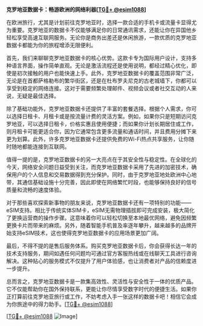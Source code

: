**克罗地亚数据卡：畅游欧洲的网络利器[[TG💪+ @esim1088](https://t.me/s/esim1088)]**

在欧洲旅行，尤其是计划前往克罗地亚时，选择一款合适的手机卡或流量卡显得尤为重要。克罗地亚的数据卡不仅能够满足你的日常通讯需求，还能让你在异国他乡轻松享受高速互联网服务。无论你是商务出差还是休闲旅游，一款优质的克罗地亚数据卡都能为你的旅程增添无限便利。

首先，我们来聊聊克罗地亚数据卡的核心优势。这款卡专为国际用户设计，支持多种语言界面，操作简单直观。无论是激活流程还是使用说明，都经过精心优化，即使是初次接触的用户也能快速上手。此外，克罗地亚数据卡的覆盖范围非常广泛，无论是在首都萨格勒布的繁华街区，还是在杜布罗夫尼克的古老城墙下，你都可以享受到稳定的网络连接。这对于需要频繁处理邮件、视频会议或者社交互动的人来说，无疑是最佳选择。

除了基础功能外，克罗地亚数据卡还提供了丰富的套餐选择。根据个人需求，你可以选择日租卡、月租卡或是按流量计费的灵活方案。例如，如果你只是短期访问克罗地亚，可以选择日租卡，价格实惠且使用便捷；而如果你计划长期居住或工作，则月租卡可能更适合你，因为它通常包含更多流量和通话时间，并且费用分摊下来更为划算。此外，许多克罗地亚数据卡还提供免费的Wi-Fi热点共享服务，让你随时随地都能连接到互联网。

值得一提的是，克罗地亚数据卡的另一大亮点在于其安全性与稳定性。在全球化的今天，网络安全问题日益受到关注，而克罗地亚数据卡采用了先进的加密技术，确保用户的个人信息和交易数据得到充分保护。同时，由于克罗地亚地处欧洲中心地带，其通信基础设施十分完善，因此即使在网络繁忙时段，也能够保持良好的信号质量和流畅的速度体验。

对于那些喜欢探索新事物的朋友来说，克罗地亚数据卡还有一项特别的功能——eSIM支持。相比于传统实体SIM卡，eSIM无需物理插拔即可完成安装，极大简化了更换运营商的操作步骤。这意味着你可以轻松切换至本地最优网络，避免因频繁更换卡片而带来的麻烦。另外，随着智能手机普及率逐年攀升，越来越多的品牌开始支持eSIM技术，这也使得克罗地亚数据卡的应用场景更加广阔。

最后，不得不提的是售后服务体系。购买克罗地亚数据卡后，你会获得长达一年的技术支持服务，期间如遇任何问题均可通过官方客服热线或在线聊天工具进行咨询解决。这种贴心的服务模式不仅提升了用户体验感，也让消费者对产品的信赖度进一步提升。

总而言之，克罗地亚数据卡是一款集高效性、灵活性与安全性于一体的优质产品。它不仅能帮助你在国外保持联系，更能让你尽情享受数字时代的便捷生活。如果你正打算前往克罗地亚旅行或工作，不妨考虑入手一张这样的数据卡吧！相信它会成为你旅途中的得力助手。[[TG💪+ @esim1088](https://t.me/s/esim1088)] 

[[TG💪+ @esim1088](https://t.me/s/esim1088) ![Image](https://i.postimg.cc/4NQfJmqS/Snipaste-2025-05-13-00-14-12.png)]
